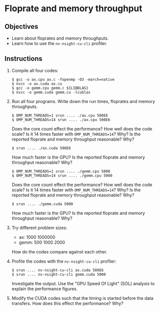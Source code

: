 # Floprate and memory throughput

## Objectives

 - Learn about floprates and memory throughputs.
 - Learn how to use the `nv-nsight-cu-cli` profiler.

## Instructions

 1. Compile all four codes:
 
    ```
    $ gcc -o ax.cpu ax.c -fopenmp -O3 -march=native
    $ nvcc -o ax.cuda ax.cu
    $ gcc -o gemm.cpu gemm.c ${LIBBLAS}
    $ nvcc -o gemm.cuda gemm.cu -lcublas
    ```
    
 2. Run all four programs. Write down the run times, floprates and memory
    throughputs. 
 
    ```
    $ OMP_NUM_THREADS=1 srun .... ./ax.cpu 500E6
    $ OMP_NUM_THREADS=14 srun .... ./ax.cpu 500E6
    ```
    
    Does the core count effect the performance? How well does the code scale?
    Is it 14 times faster with `OMP_NUM_THREADS=14`? Why? Is the reported
    floprate and memory throughput reasonable? Why?
    
    ```
    $ srun .... ./ax.cuda 500E6
    ```
    
    How much faster is the GPU? Is the reported floprate and memory throughput
    reasonable? Why?
    
    ```
    $ OMP_NUM_THREADS=1 srun .... ./gemm.cpu 5000
    $ OMP_NUM_THREADS=14 srun .... ./gemm.cpu 5000
    ```
    
    Does the core count effect the performance? How well does the code scale?
    Is it 14 times faster with `OMP_NUM_THREADS=14`? Why? Is the reported
    floprate and memory throughput reasonable? Why?
    
    ```
    $ srun .... ./gemm.cuda 5000
    ```
    
    How much faster is the GPU? Is the reported floprate and memory throughput
    reasonable? Why?

 3. Try different problem sizes:
 
     - ax: 1000 1000000
     - gemm: 500 1000 2000
     
    How do the codes compare against each other.
    
 4. Profile the codes with the `nv-nsight-cu-cli` profiler:
 
    ```
    $ srun .... nv-nsight-cu-cli ax.cuda 500E6
    $ srun .... nv-nsight-cu-cli gemm.cuda 5000
    ```
    
    Investigate the output. Use the "GPU Speed Of Light" (SOL) analysis to
    explain the performance figures.

 5. Modify the CUDA codes such that the timing is started before the data
    transfers. How does this effect the performance? Why?
